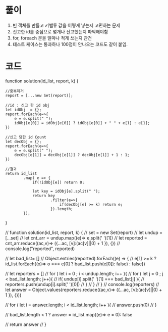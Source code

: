 # 풀이

1. 빈 객체를 만들고 키밸류 값을 어떻게 넣는지 고민하는 문제
2. 신고한 id를 중심으로 몇개나 신고했는지 파악해야함
3. for, foreach 문을 얼마나 적게 쓰는지 관건
4. 테스트 케이스는 통과하나 100점이 안나오는 코드도 같이 붙임.

# 코드

function solution(id_list, report, k) {

    //중복제거
    report = [...new Set(report)];

    //id : 신고 한 id obj
    let idObj  = {};
    report.forEach(e=>{
        e = e.split(" ");
        idObj[e[0]] = idObj[e[0]] ? idObj[e[0]] + " " + e[1] : e[1];
    })

    //신고 당한 id Count
    let decObj = {};
    report.forEach(e=>{
        e = e.split(" ");
        decObj[e[1]] = decObj[e[1]] ? decObj[e[1]] + 1 : 1;
    })

    //결과
    return id_list
            .map( e => {
                if(!idObj[e]) return 0;

                let key = idObj[e].split(" ");
                return key
                        .filter(e=>{
                            if(decObj[e] >= k) return e;
                        }).length;
            });

}

// function solution(id_list, report, k) {
// set = new Set(report)
// let undup = [...set]
// let cnt_arr = undup.map((e)=> e.split(' ')[1])
// let reported = cnt_arr.reduce((ac,v)=> ({...ac, [v]:(ac[v]||0) + 1 }), {})
// console.log("reported", reported)

// let bad_list= []
// Object.entries(reported).forEach((e) => {
// e[1] >= k ? id_list.forEach((o)=> o === e[0] ? bad_list.push(e[0]): false) : false})

// let reporters = []
// for ( let i = 0 ; i < undup.length; i++ ){
// for ( let j = 0 ; j < bad_list.length; j++){
// if( undup[i].split(' ')[1] === bad_list[j] ){
// reporters.push(undup[i].split(' ')[0])
// }
// }
// }
// console.log(reporters)
// let answer = Object.values(reporters.reduce((ac,v)=> ({...ac, [v]:(ac[v]||0) + 1 }), {}))

// for ( let i = answer.length; i < id_list.length; i++ ){
// answer.push(0)
// }

// bad_list.length < 1 ? answer = id_list.map((e)=> e = 0): false

// return answer
// }

```js

```
